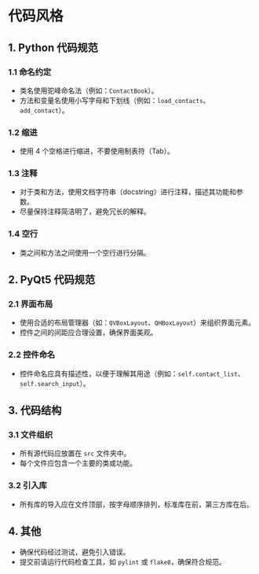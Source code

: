 # 代码风格

## 1. Python 代码规范

### 1.1 命名约定

- 类名使用驼峰命名法（例如：`ContactBook`）。
- 方法和变量名使用小写字母和下划线（例如：`load_contacts`、`add_contact`）。

### 1.2 缩进

- 使用 4 个空格进行缩进，不要使用制表符（Tab）。

### 1.3 注释

- 对于类和方法，使用文档字符串（docstring）进行注释，描述其功能和参数。
- 尽量保持注释简洁明了，避免冗长的解释。

### 1.4 空行

- 类之间和方法之间使用一个空行进行分隔。

## 2. PyQt5 代码规范

### 2.1 界面布局

- 使用合适的布局管理器（如：`QVBoxLayout`、`QHBoxLayout`）来组织界面元素。
- 控件之间的间距应合理设置，确保界面美观。

### 2.2 控件命名

- 控件命名应具有描述性，以便于理解其用途（例如：`self.contact_list`、`self.search_input`）。

## 3. 代码结构

### 3.1 文件组织

- 所有源代码应放置在 `src` 文件夹中。
- 每个文件应包含一个主要的类或功能。

### 3.2 引入库

- 所有库的导入应在文件顶部，按字母顺序排列，标准库在前，第三方库在后。

## 4. 其他

- 确保代码经过测试，避免引入错误。
- 提交前请运行代码检查工具，如 `pylint` 或 `flake8`，确保符合规范。
